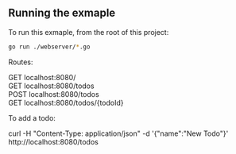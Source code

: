 ## Running the exmaple

To run this exmaple, from the root of this project:

```sh
go run ./webserver/*.go
```

Routes:

GET  localhost:8080/  
GET  localhost:8080/todos  
POST localhost:8080/todos  
GET  localhost:8080/todos/{todoId}

To add a todo:

curl -H "Content-Type: application/json" -d '{"name":"New Todo"}' http://localhost:8080/todos
